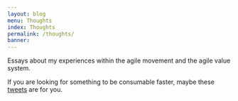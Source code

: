 ```yaml
---
layout: blog
menu: Thoughts
index: Thoughts
permalink: /thoughts/
banner:
---
```

Essays about my experiences within the agile movement and the agile value system.

If you are looking for something to be consumable faster, maybe these [tweets]({{site.url}}/tweets/) are for you.

